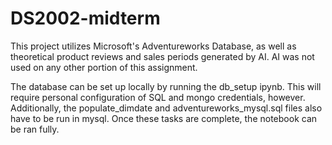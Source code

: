# DS2002-midterm

This project utilizes Microsoft's Adventureworks Database, as well as theoretical product reviews and sales periods generated by AI. AI was not used on any other portion of this assignment.

The database can be set up locally by running the db_setup ipynb. This will require personal configuration of SQL and mongo credentials, however. Additionally, the populate_dimdate and adventureworks_mysql.sql files also have to be run in mysql. Once these tasks are complete, the notebook can be ran fully.
